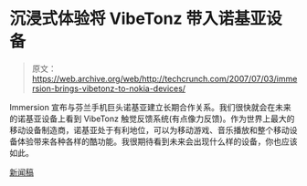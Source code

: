 # 沉浸式体验将 VibeTonz 带入诺基亚设备

> 原文：<https://web.archive.org/web/http://techcrunch.com/2007/07/03/immersion-brings-vibetonz-to-nokia-devices/>

Immersion 宣布与芬兰手机巨头诺基亚建立长期合作关系。我们很快就会在未来的诺基亚设备上看到 VibeTonz 触觉反馈系统(有点像力反馈)。作为世界上最大的移动设备制造商，诺基亚处于有利地位，可以为移动游戏、音乐播放和整个移动设备体验带来各种各样的酷功能。我很期待看到未来会出现什么样的设备，你也应该如此。

[新闻稿](https://web.archive.org/web/20141117194828/http://immr.client.shareholder.com/ReleaseDetail.cfm?ReleaseID=252021)